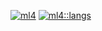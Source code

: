 [![ml4](https://github-readme-stats.vercel.app/api/?username=ml4&count_private=true&showicons=true&theme=flag-india&custom_title=stats:ml4&line_height=100)]()
[![ml4::langs](https://github-readme-stats.vercel.app/api/top-langs/?username=ml4&theme=flag-india&custom_title=lang::ml4)]()
